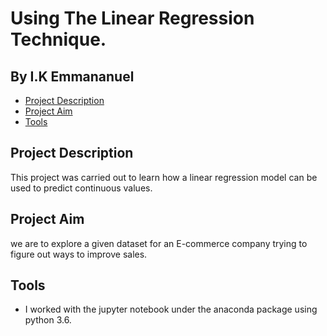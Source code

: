 # Using The Linear Regression Technique. 
## By I.K Emmananuel

* [Project Description](#ProjectDescription)
* [Project Aim](#ProjectAim)
* [Tools](#Tools)

## Project Description
This project was carried out to learn how a linear regression model can be used to predict continuous values. 

## Project Aim
we are to explore a given dataset for an E-commerce company trying to figure out ways to improve sales. 
 
 ## Tools 
 
 * I worked with the jupyter notebook under the anaconda package using python 3.6.  
 
